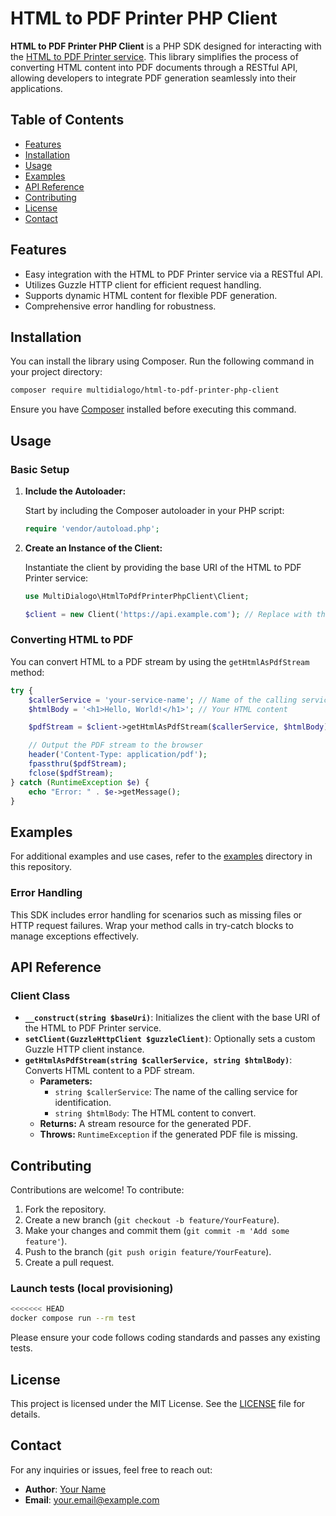 # HTML to PDF Printer PHP Client

**HTML to PDF Printer PHP Client** is a PHP SDK designed for interacting with the [HTML to PDF Printer service](https://github.com/Multidialogo/html-to-pdf-printer). This library simplifies the process of converting HTML content into PDF documents through a RESTful API, allowing developers to integrate PDF generation seamlessly into their applications.

## Table of Contents

- [Features](#features)
- [Installation](#installation)
- [Usage](#usage)
- [Examples](#examples)
- [API Reference](#api-reference)
- [Contributing](#contributing)
- [License](#license)
- [Contact](#contact)

## Features

- Easy integration with the HTML to PDF Printer service via a RESTful API.
- Utilizes Guzzle HTTP client for efficient request handling.
- Supports dynamic HTML content for flexible PDF generation.
- Comprehensive error handling for robustness.

## Installation

You can install the library using Composer. Run the following command in your project directory:

```bash
composer require multidialogo/html-to-pdf-printer-php-client
```

Ensure you have [Composer](https://getcomposer.org/) installed before executing this command.

## Usage

### Basic Setup

1. **Include the Autoloader:**

   Start by including the Composer autoloader in your PHP script:

   ```php
   require 'vendor/autoload.php';
   ```

2. **Create an Instance of the Client:**

   Instantiate the client by providing the base URI of the HTML to PDF Printer service:

   ```php
   use MultiDialogo\HtmlToPdfPrinterPhpClient\Client;

   $client = new Client('https://api.example.com'); // Replace with the actual API base URI
   ```

### Converting HTML to PDF

You can convert HTML to a PDF stream by using the `getHtmlAsPdfStream` method:

```php
try {
    $callerService = 'your-service-name'; // Name of the calling service
    $htmlBody = '<h1>Hello, World!</h1>'; // Your HTML content

    $pdfStream = $client->getHtmlAsPdfStream($callerService, $htmlBody);

    // Output the PDF stream to the browser
    header('Content-Type: application/pdf');
    fpassthru($pdfStream);
    fclose($pdfStream);
} catch (RuntimeException $e) {
    echo "Error: " . $e->getMessage();
}
```

## Examples

For additional examples and use cases, refer to the [examples](examples/) directory in this repository.

### Error Handling

This SDK includes error handling for scenarios such as missing files or HTTP request failures. Wrap your method calls in try-catch blocks to manage exceptions effectively.

## API Reference

### Client Class

- **`__construct(string $baseUri)`**: Initializes the client with the base URI of the HTML to PDF Printer service.
- **`setClient(GuzzleHttpClient $guzzleClient)`**: Optionally sets a custom Guzzle HTTP client instance.
- **`getHtmlAsPdfStream(string $callerService, string $htmlBody)`**: Converts HTML content to a PDF stream.
    - **Parameters:**
        - `string $callerService`: The name of the calling service for identification.
        - `string $htmlBody`: The HTML content to convert.
    - **Returns:** A stream resource for the generated PDF.
    - **Throws:** `RuntimeException` if the generated PDF file is missing.

## Contributing

Contributions are welcome! To contribute:

1. Fork the repository.
2. Create a new branch (`git checkout -b feature/YourFeature`).
3. Make your changes and commit them (`git commit -m 'Add some feature'`).
4. Push to the branch (`git push origin feature/YourFeature`).
5. Create a pull request.

### Launch tests (local provisioning)

```bash
<<<<<<< HEAD
docker compose run --rm test
```

Please ensure your code follows coding standards and passes any existing tests.

## License

This project is licensed under the MIT License. See the [LICENSE](LICENSE) file for details.

## Contact

For any inquiries or issues, feel free to reach out:

- **Author**: [Your Name](https://github.com/YourProfile)
- **Email**: [your.email@example.com](mailto:your.email@example.com)
